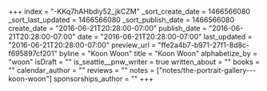 +++
index = "-KKq7hAHbdiy52_jkCZM"
_sort_create_date = 1466566080
_sort_last_updated = 1466566080
_sort_publish_date = 1466566080
create_date = "2016-06-21T20:28:00-07:00"
publish_date = "2016-06-21T20:28:00-07:00"
date = "2016-06-21T20:28:00-07:00"
last_updated = "2016-06-21T20:28:00-07:00"
preview_url = "ffe2a4b7-b971-27f1-8d8c-f695897cf201"
byline = "Koon Woon"
title = "Koon Woon"
alphabetize_by = "woon"
isDraft = ""
is_seattle__pnw_writer = true
written_about = ""
books = ""
calendar_author = ""
reviews = ""
notes = ["notes/the-portrait-gallery---koon-woon"]
sponsorships_author = ""
+++
